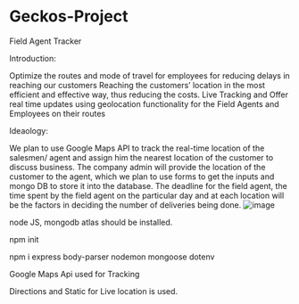 # Geckos-Project
Field Agent Tracker

Introduction:

Optimize the routes and mode of travel for employees for reducing delays in reaching our customers
Reaching the customers’ location in the most efficient and effective way, thus reducing the costs.
Live Tracking and Offer real time updates using geolocation functionality for the Field Agents and Employees on their routes

Ideaology:

We plan to use Google Maps API to track the real-time location of the salesmen/ agent and assign him the nearest location of the customer to discuss business.
The company admin will provide the location of the customer to the agent, which we plan to use forms to get the inputs and mongo DB to store it into the database.
The deadline for the field agent, the time spent by the field agent on the particular day and at each location will be the factors in deciding the number of deliveries being done.
![image](https://user-images.githubusercontent.com/81025229/189023460-7f04e4e1-32c7-4e3a-ac19-0d5b6cbf9d33.png)

node JS, mongodb atlas should be installed.

npm init

npm i express body-parser nodemon mongoose dotenv

Google Maps Api used for Tracking 

Directions and Static for Live location is used.



